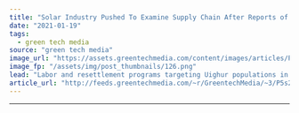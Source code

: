 ```yaml
---
title: "Solar Industry Pushed To Examine Supply Chain After Reports of Forced Labor in China"
date: "2021-01-19"
tags: 
  - green tech media
source: "green tech media"
image_url: "https://assets.greentechmedia.com/content/images/articles/Polysilicon_XL.jpg"
image_fp: "/assets/img/post_thumbnails/126.png"
lead: "Labor and resettlement programs targeting Uighur populations in China’s Xinjiang region have been linked with companies producing a significant portion of the world’s polysilicon, according to a forthcoming report that draws a connection between the  ..."
article_url: "http://feeds.greentechmedia.com/~r/GreentechMedia/~3/P5s2TONBYS4/solar-industry-pushed-to-examine-supply-chain-after-reports-of-forced-labor-in-china"
---
```


---
